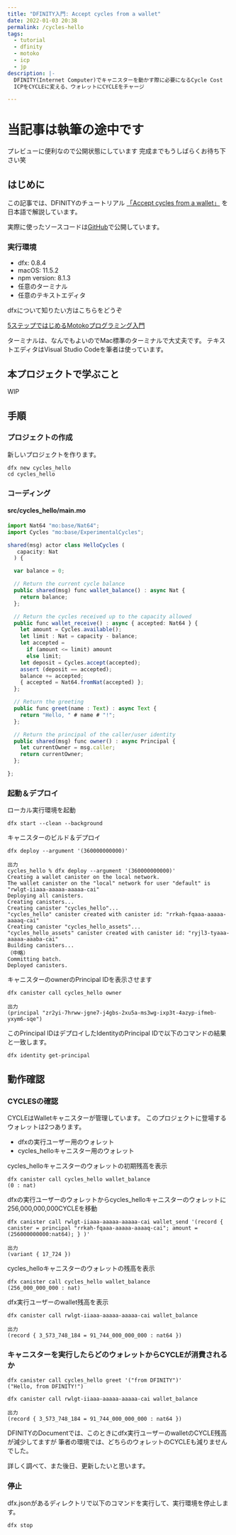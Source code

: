 ```yaml
---
title: "DFINITY入門: Accept cycles from a wallet"
date: 2022-01-03 20:38
permalink: /cycles-hello
tags:
  - tutorial
  - dfinity
  - motoko
  - icp
  - jp
description: |-
  DFINITY(Internet Computer)でキャニスターを動かす際に必要になるCycle Cost
  ICPをCYCLEに変える、ウォレットにCYCLEをチャージ

---
```


# 当記事は執筆の途中です

プレビューに便利なので公開状態にしています
完成までもうしばらくお待ち下さい笑

## はじめに
この記事では、DFINITYのチュートリアル
[「Accept cycles from a wallet」](https://smartcontracts.org/docs/developers-guide/tutorials/simple-cycles.html)
を日本語で解説しています。

実際に使ったソースコードは[GitHub](https://github.com/smacon-dev/motoko-tutorial/tree/main/cycles_hello)で公開しています。

### 実行環境
* dfx: 0.8.4
* macOS: 11.5.2
* npm version: 8.1.3
* 任意のターミナル
* 任意のテキストエディタ

dfxについて知りたい方はこちらをどうぞ

[5ステップではじめるMotokoプログラミング入門](/hello-motoko)

ターミナルは、なんでもよいのでMac標準のターミナルで大丈夫です。
テキストエディタはVisual Studio Codeを筆者は使っています。

## 本プロジェクトで学ぶこと
WIP

## 手順
### プロジェクトの作成

新しいプロジェクトを作ります。

```
dfx new cycles_hello
cd cycles_hello
```

### コーディング

#### src/cycles_hello/main.mo
```ts
import Nat64 "mo:base/Nat64";
import Cycles "mo:base/ExperimentalCycles";

shared(msg) actor class HelloCycles (
   capacity: Nat
  ) {

  var balance = 0;

  // Return the current cycle balance
  public shared(msg) func wallet_balance() : async Nat {
    return balance;
  };

  // Return the cycles received up to the capacity allowed
  public func wallet_receive() : async { accepted: Nat64 } {
    let amount = Cycles.available();
    let limit : Nat = capacity - balance;
    let accepted =
      if (amount <= limit) amount
      else limit;
    let deposit = Cycles.accept(accepted);
    assert (deposit == accepted);
    balance += accepted;
    { accepted = Nat64.fromNat(accepted) };
  };

  // Return the greeting
  public func greet(name : Text) : async Text {
    return "Hello, " # name # "!";
  };

  // Return the principal of the caller/user identity
  public shared(msg) func owner() : async Principal {
    let currentOwner = msg.caller;
    return currentOwner;
  };

};
```

### 起動＆デプロイ

ローカル実行環境を起動
```
dfx start --clean --background
```

キャニスターのビルド＆デプロイ
```
dfx deploy --argument '(360000000000)'
```
```
出力
cycles_hello % dfx deploy --argument '(360000000000)'
Creating a wallet canister on the local network.
The wallet canister on the "local" network for user "default" is "rwlgt-iiaaa-aaaaa-aaaaa-cai"
Deploying all canisters.
Creating canisters...
Creating canister "cycles_hello"...
"cycles_hello" canister created with canister id: "rrkah-fqaaa-aaaaa-aaaaq-cai"
Creating canister "cycles_hello_assets"...
"cycles_hello_assets" canister created with canister id: "ryjl3-tyaaa-aaaaa-aaaba-cai"
Building canisters...
（中略）
Committing batch.
Deployed canisters.
```

キャニスターのownerのPrincipal IDを表示させます
```
dfx canister call cycles_hello owner
```
```
出力
(principal "zr2yi-7hrww-jgne7-j4gbs-2xu5a-ms3wg-ixp3t-4azyp-ifmeb-yxym6-sqe")
```
このPrincipal IDはデプロイしたIdentityのPrincipal IDで以下のコマンドの結果と一致します。
```
dfx identity get-principal
```

## 動作確認
### CYCLESの確認
CYCLEはWalletキャニスターが管理しています。
このプロジェクトに登場するウォレットは2つあります。

* dfxの実行ユーザー用のウォレット
* cycles_helloキャニスター用のウォレット

cycles_helloキャニスターのウォレットの初期残高を表示
```
dfx canister call cycles_hello wallet_balance
(0 : nat)
```

dfxの実行ユーザーのウォレットからcycles_helloキャニスターのウォレットに256,000,000,000CYCLEを移動
```
dfx canister call rwlgt-iiaaa-aaaaa-aaaaa-cai wallet_send '(record { canister = principal "rrkah-fqaaa-aaaaa-aaaaq-cai"; amount = (256000000000:nat64); } )'
```
```
出力
(variant { 17_724 })
```

cycles_helloキャニスターのウォレットの残高を表示
```
dfx canister call cycles_hello wallet_balance
(256_000_000_000 : nat)
```

dfx実行ユーザーのwallet残高を表示
```
dfx canister call rwlgt-iiaaa-aaaaa-aaaaa-cai wallet_balance
```
```
出力
(record { 3_573_748_184 = 91_744_000_000_000 : nat64 })
```

### キャニスターを実行したらどのウォレットからCYCLEが消費されるか
```
dfx canister call cycles_hello greet '("from DFINITY")'
("Hello, from DFINITY!")
```
```
dfx canister call rwlgt-iiaaa-aaaaa-aaaaa-cai wallet_balance
```
```
出力
(record { 3_573_748_184 = 91_744_000_000_000 : nat64 })
```

DFINITYのDocumentでは、このときにdfx実行ユーザーのwalletのCYCLE残高が減少してますが
筆者の環境では、どちらのウォレットのCYCLEも減りませんでした。

詳しく調べて、また後日、更新したいと思います。


### 停止
dfx.jsonがあるディレクトリで以下のコマンドを実行して、実行環境を停止します。
```
dfx stop
```
